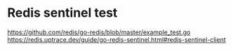 # Redis sentinel test

<https://github.com/redis/go-redis/blob/master/example_test.go>
<https://redis.uptrace.dev/guide/go-redis-sentinel.html#redis-sentinel-client>
